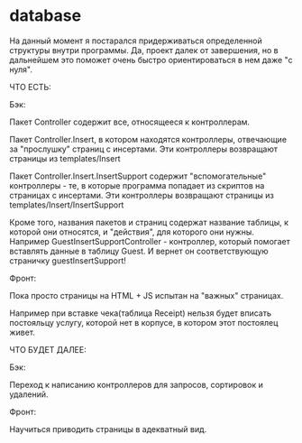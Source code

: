 # database
На данный момент я постарался придерживаться определенной структуры внутри программы. 
Да, проект далек от завершения, но в дальнейшем это поможет очень быстро ориентироваться в нем даже "с нуля".

ЧТО ЕСТЬ: 

Бэк:

  Пакет Controller содержит все, относящееся к контроллерам.

  Пакет Controller.Insert, в котором находятся контроллеры, отвечающие за "прослушку" страниц с инсертами. Эти контроллеры возвращают страницы из templates/Insert

  Пакет Controller.Insert.InsertSupport содержит "вспомогательные" контроллеры - те, в которые программа попадает из скриптов на страницах с инсертами. Эти контроллеры возвращают страницы из templates/Insert/InsertSupport

  Кроме того, названия пакетов и страниц содержат название таблицы, к которой они относятся, и "действия", для которого они нужны. Например GuestInsertSupportController - контроллер, который помогает вставлять данные в таблицу Guest. И вернет он соответствующую страничку guestInsertSupport!
  
  Фронт:
  
  Пока просто страницы на HTML + JS испытан на "важных" страницах.
  
  Например при вставке чека(таблица Receipt) нельзя будет вписать постояльцу услугу, которой нет в корпусе, в котором этот постоялец живет.
  
 
 ЧТО БУДЕТ ДАЛЕЕ:

Бэк:

Переход к написанию контроллеров для запросов, сортировок и удалений. 

Фронт:

Научиться приводить страницы в адекватный вид. 
